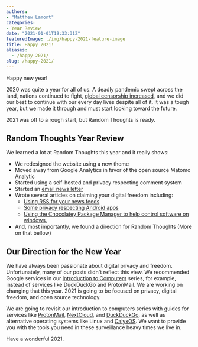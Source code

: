 ```yaml
---
authors: 
- "Matthew Lamont"
categories:
- Year Review
date: "2021-01-01T19:33:31Z"
featuredImage: ./img/happy-2021-feature-image
title: Happy 2021!
aliases:
  - /happy-2021/
slug: /happy-2021/
---
```


Happy new year! 

2020 was quite a year for all of us. A deadly pandemic swept across the land, nations continued to fight, [global censorship increased](https://censoredplanet.org/censoredplanet), and we did our best to continue with our every day lives despite all of it. It was a tough year, but we made it through and must start looking toward the future.

2021 was off to a rough start, but Random Thoughts is ready.

## Random Thoughts Year Review

We learned a lot at Random Thoughts this year and it really shows:

<!-- wp:list -->
*   We redesigned the website using a new theme
*   Moved away from Google Analytics in favor of the open source Matomo Analytic
*   Started using a self-hosted and privacy respecting comment system
*   Started an [email news letter](https://mattlamont.us10.list-manage.com/subscribe/post?u=a820067c8ef2fc0b87d9d0c4b&id=9da5c9edd0)
*   Wrote several articles on claiming your digital freedom including:
    *   [Using RSS for your news feeds](https://www.blog.mattlamont.com/rss-our-information-diet/)
    *   [Some privacy respecting Android apps](https://www.blog.mattlamont.com/open-source-alternatives-to-common-android-apps/)
    *   [Using the Chocolatey Package Manager to help control software on windows.](https://www.blog.mattlamont.com/chocolatey-package-manager-for-windows/)
*   And, most importantly, we found a direction for Random Thoughts (More on that bellow)
<!-- /wp:list -->

## Our Direction for the New Year

We have always been passionate about digital privacy and freedom. Unfortunately, many of our posts didn't reflect this view. We recommended Google services in our [Introduction to Computers](https://www.blog.mattlamont.com/category/tech-tips/introduction-to-computers/) series, for example, instead of services like DuckDuckGo and ProtonMail. We are working on changing that this year. 2021 is going to be focused on privacy, digital freedom, and open source technology.

We are going to revisit our introduction to computers series with guides for services like [ProtonMail](https://protonmail.com), [NextCloud](https://nextcloud.com), and [DuckDuckGo](https://duckduckgo.com), as well as alternative operating systems like Linux and [CalyxOS](https://calyxos.org). We want to provide you with the tools you need in these surveillance heavy times we live in.

Have a wonderful 2021.
